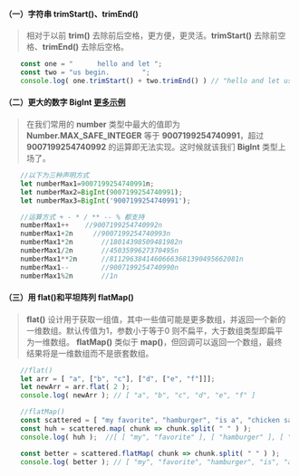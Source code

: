 #### （一）字符串 trimStart()、trimEnd()

> 相对于以前 **trim()** 去除前后空格，更方便，更灵活。**trimStart()** 去除前空格、**trimEnd()** 去除后空格。

```javaScript {.line-numbers}
    const one = "      hello and let ";
    const two = "us begin.        ";
    console.log( one.trimStart() + two.trimEnd() ) // "hello and let us begin."
```

#### （二）更大的数字 BigInt [更多示例](https://developers.google.com/web/updates/2018/05/bigint)

> 在我们常用的 **number** 类型中最大的值即为 **Number.MAX_SAFE_INTEGER** 等于 **9007199254740991**，超过 **9007199254740992** 的运算即无法实现。这时候就该我们 **BigInt** 类型上场了。

```javaScript {.line-numbers}
    //以下为三种声明方式
    let numberMax1=9007199254740991n;
    let numberMax2=BigInt(9007199254740991);
    let numberMax3=BigInt('9007199254740991');

    //运算方式 + - * / ** -- % 都支持
    numberMax1++    //9007199254740992n
    numberMax1+2n     //9007199254740993n
    numberMax1*2n       //18014398509481982n
    numberMax1/2n       //4503599627370495n
    numberMax1**2n      //81129638414606663681390495662081n
    numberMax1--        //9007199254740990n
    numberMax1%2n       //1n
```

#### （三）用 flat()和平坦阵列 flatMap()

> **flat()** 设计用于获取一组值，其中一些值可能是更多数组，并返回一个新的一维数组。默认传值为1，参数小于等于0 则不扁平，大于数组类型即扁平为一维数组。
**flatMap()** 类似于 **map()**，但回调可以返回一个数组，最终结果将是一维数组而不是嵌套数组。
```javaScript {.line-numbers}
    //flat()
    let arr = [ "a", ["b", "c"], ["d", ["e", "f"]]];
    let newArr = arr.flat( 2 );
    console.log( newArr ); // [ "a", "b", "c", "d", "e", "f" ]

    //flatMap()
    const scattered = [ "my favorite", "hamburger", "is a", "chicken sandwich" ];
    const huh = scattered.map( chunk => chunk.split( " " ) );
    console.log( huh );  //[ [ "my", "favorite" ], [ "hamburger" ], [ "is", "a" ], [ "chicken", "sandwich" ] ]

    const better = scattered.flatMap( chunk => chunk.split( " " ) );
    console.log( better ); // [ "my", "favorite", "hamburger", "is", "a", "chicken", "sandwich" ]
```
